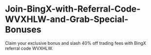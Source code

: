 # Join-BingX-with-Referral-Code-WVXHLW-and-Grab-Special-Bonuses
Claim your exclusive bonus and slash 40% off trading fees with BingX referral code WVXHLW.
